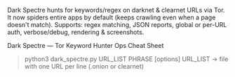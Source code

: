 Dark Spectre hunts for keywords/regex on darknet & clearnet URLs via Tor.
It now spiders entire apps by default (keeps crawling even when a page doesn't match).
Supports: regex matching, JSON reports, global or per-URL auth, verbose/debug, rendering & screenshots.

Dark Spectre — Tor Keyword Hunter Ops Cheat Sheet

> python3 dark_spectre.py URL_LIST PHRASE [options]
URL_LIST → file with one URL per line (.onion or clearnet)
